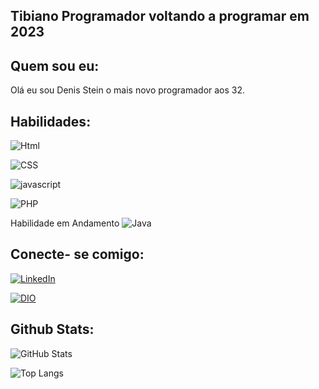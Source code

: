 ## Tibiano Programador voltando a programar em 2023


## Quem sou eu:

Olá eu sou Denis Stein o mais novo programador aos 32.

## Habilidades:
![Html](https://img.shields.io/badge/HTML-000?style=for-the-badge&logo=HTML)

![CSS](https://img.shields.io/badge/CSS-000?style=for-the-badge&logo=CSS)

![javascript](https://img.shields.io/badge/JavaScript-000?style=for-the-badge&logo=JavaScript)

![PHP](https://img.shields.io/badge/PHP-000?style=for-the-badge&logo=PHP)

Habilidade em Andamento
![Java](https://img.shields.io/badge/JAVA-000?style=for-the-badge&logo=JAVA)

## Conecte- se comigo:
[![LinkedIn](https://img.shields.io/badge/LinkedIn-000?style=for-the-badge&logo=linkedin&logoColor=0E76A8)](https://www.linkedin.com/in/denis-stein-609100120/)

[![DIO](https://img.shields.io/badge/DIO-arkblue)](https://web.dio.me/users/denisteinoficial)


## Github Stats:

![GitHub Stats](https://github-readme-stats.vercel.app/api?username=Denistein2&theme=transparent&bg_color=#ffffff&border_color=c73eb9&show_icons=true&icon_color=30A3DC&title_color=E94D5F&text_color=#07fc03)

![Top Langs](https://github-readme-stats-git-masterrstaa-rickstaa.vercel.app/api/top-langs/?username=Denistein2&bg_color=#ffffff&border_color=c73eb9&title_color=E94D5F&text_color=058fff)



